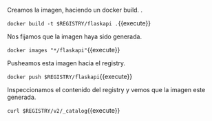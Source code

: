 Creamos la imagen, haciendo un docker build. .

`docker build -t $REGISTRY/flaskapi .`{{execute}}

Nos fijamos que la imagen haya sido generada.

`docker images "*/flaskapi"`{{execute}}

Pusheamos esta imagen hacia el registry.

`docker push $REGISTRY/flaskapi`{{execute}}

Inspeccionamos el contenido del registry y vemos que la imagen este generada.

`curl $REGISTRY/v2/_catalog`{{execute}}
